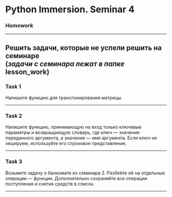 # Python Immersion. Seminar 4
### *Homework*

---
Решить задачи, которые не успели решить
на семинаре  
(*задачи с семинара лежат в папке* **lesson_work**)
---
### Task 1
Напишите функцию для транспонирования матрицы.

---
### Task 2
Напишите функцию, принимающую на вход только ключевые 
параметры и возвращающую словарь, где ключ — значение 
переданного аргумента, а значение — имя аргумента. Если 
ключ не хешируем, используйте его строковое представление.  

---
### Task 3
Возьмите задачу о банкомате из семинара 2. Разбейте её 
на отдельные операции — функции. Дополнительно сохраняйте 
все операции поступления и снятия средств в список.  

---